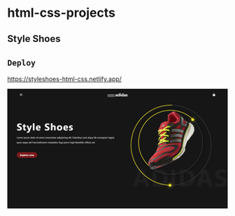 # html-css-projects

## Style Shoes

## `Deploy`

https://styleshoes-html-css.netlify.app/

![](image-1.png)
